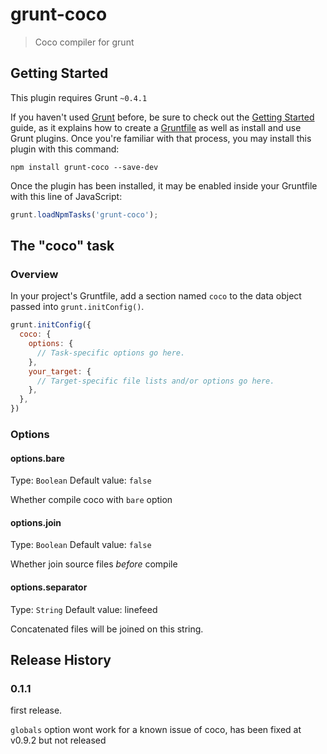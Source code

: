 # grunt-coco

> Coco compiler for grunt

## Getting Started
This plugin requires Grunt `~0.4.1`

If you haven't used [Grunt](http://gruntjs.com/) before, be sure to check out the [Getting Started](http://gruntjs.com/getting-started) guide, as it explains how to create a [Gruntfile](http://gruntjs.com/sample-gruntfile) as well as install and use Grunt plugins. Once you're familiar with that process, you may install this plugin with this command:

```shell
npm install grunt-coco --save-dev
```

Once the plugin has been installed, it may be enabled inside your Gruntfile with this line of JavaScript:

```js
grunt.loadNpmTasks('grunt-coco');
```

## The "coco" task

### Overview
In your project's Gruntfile, add a section named `coco` to the data object passed into `grunt.initConfig()`.

```js
grunt.initConfig({
  coco: {
    options: {
      // Task-specific options go here.
    },
    your_target: {
      // Target-specific file lists and/or options go here.
    },
  },
})
```

### Options

#### options.bare
Type: `Boolean`
Default value: `false`

Whether compile coco with `bare` option

#### options.join
Type: `Boolean`
Default value: `false`

Whether join source files _before_ compile

#### options.separator
Type: `String`
Default value: linefeed

Concatenated files will be joined on this string.

## Release History

### 0.1.1
first release.

`globals` option wont work for a known issue of coco, has been fixed at v0.9.2 but not released